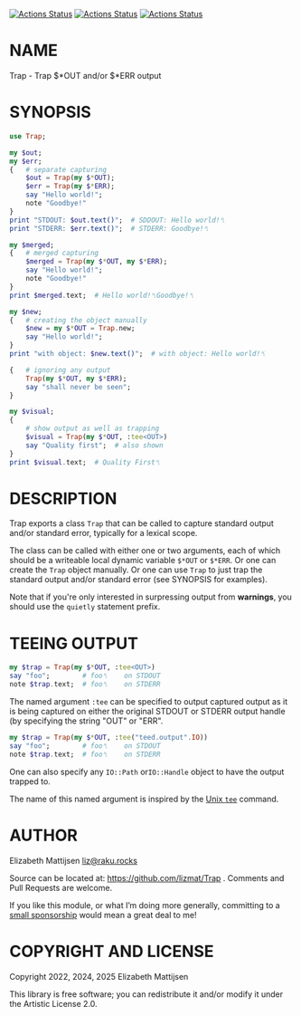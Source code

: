[![Actions Status](https://github.com/lizmat/Trap/actions/workflows/linux.yml/badge.svg)](https://github.com/lizmat/Trap/actions) [![Actions Status](https://github.com/lizmat/Trap/actions/workflows/macos.yml/badge.svg)](https://github.com/lizmat/Trap/actions) [![Actions Status](https://github.com/lizmat/Trap/actions/workflows/windows.yml/badge.svg)](https://github.com/lizmat/Trap/actions)

NAME
====

Trap - Trap \$*OUT and/or \$*ERR output

SYNOPSIS
========

```raku
use Trap;

my $out;
my $err;
{   # separate capturing
    $out = Trap(my $*OUT);
    $err = Trap(my $*ERR);
    say "Hello world!";
    note "Goodbye!"
}
print "STDOUT: $out.text()";  # SDDOUT: Hello world!␤
print "STDERR: $err.text()";  # STDERR: Goodbye!␤

my $merged;
{   # merged capturing
    $merged = Trap(my $*OUT, my $*ERR);
    say "Hello world!";
    note "Goodbye!"
}
print $merged.text;  # Hello world!␤Goodbye!␤

my $new;
{   # creating the object manually
    $new = my $*OUT = Trap.new;
    say "Hello world!";
}
print "with object: $new.text()";  # with object: Hello world!␤

{   # ignoring any output
    Trap(my $*OUT, my $*ERR);
    say "shall never be seen";
}

my $visual;
{
    # show output as well as trapping
    $visual = Trap(my $*OUT, :tee<OUT>)
    say "Quality first";  # also shown
}
print $visual.text;  # Quality First␤
```

DESCRIPTION
===========

Trap exports a class `Trap` that can be called to capture standard output and/or standard error, typically for a lexical scope.

The class can be called with either one or two arguments, each of which should be a writeable local dynamic variable `$*OUT` or `$*ERR`. Or one can create the `Trap` object manually. Or one can use `Trap` to just trap the standard output and/or standard error (see SYNOPSIS for examples).

Note that if you're only interested in surpressing output from **warnings**, you should use the `quietly` statement prefix.

TEEING OUTPUT
=============

```raku
my $trap = Trap(my $*OUT, :tee<OUT>)
say "foo";        # foo␤    on STDOUT
note $trap.text;  # foo␤    on STDERR
```

The named argument `:tee` can be specified to output captured output as it is being captured on either the original STDOUT or STDERR output handle (by specifying the string "OUT" or "ERR".

```raku
my $trap = Trap(my $*OUT, :tee("teed.output".IO))
say "foo";        # foo␤    on STDOUT
note $trap.text;  # foo␤    on STDERR
```

One can also specify any `IO::Path` or`IO::Handle` object to have the output trapped to.

The name of this named argument is inspired by the [Unix `tee`](https://en.wikipedia.org/wiki/Tee_(command)) command.

AUTHOR
======

Elizabeth Mattijsen <liz@raku.rocks>

Source can be located at: https://github.com/lizmat/Trap . Comments and Pull Requests are welcome.

If you like this module, or what I’m doing more generally, committing to a [small sponsorship](https://github.com/sponsors/lizmat/) would mean a great deal to me!

COPYRIGHT AND LICENSE
=====================

Copyright 2022, 2024, 2025 Elizabeth Mattijsen

This library is free software; you can redistribute it and/or modify it under the Artistic License 2.0.

